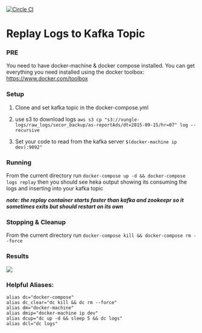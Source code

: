 [![Circle CI](https://circleci.com/gh/Vungle/replay.svg?style=svg)](https://circleci.com/gh/Vungle/replay)

# Replay Logs to Kafka Topic

### PRE

You need to have docker-machine & docker compose installed. You can get everything you need installed using the docker toolbox:
https://www.docker.com/toolbox

### Setup

1. Clone and set kafka topic in the docker-compose.yml

1. use s3 to download logs
`aws s3 cp "s3://vungle-logs/raw_logs/secor_backup/as-reportAds/dt=2015-09-15/hr=07" log --recursive`

1. Set your code to read from the kafka server `$(docker-machine ip dev):9092"`

### Running

From the current directory run `docker-compose up -d && docker-compose logs replay` then you should see heka output showing its consuming the logs and inserting into your kafka topic

***note: the replay container starts faster than kafka and zookeepr so it sometimes exits but should restart on its own***

### Stopping & Cleanup

From the current directory run `docker-compose kill && docker-compose rm --force`

### Results

![](http://d.pr/i/15tFg.gif)

### Helpful Aliases:

```
alias dc="docker-compose"
alias dc_clear="dc kill && dc rm --force"
alias dm="docker-machine"
alias dmip="docker-machine ip dev"
alias dcup="dc up -d && sleep 5 && dc logs"
alias dcl="dc logs"
```
